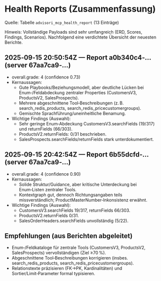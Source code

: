 # Health Reports (Zusammenfassung)

Quelle: Tabelle `advisori_mcp_health_report` (13 Einträge)

Hinweis: Vollständige Payloads sind sehr umfangreich (ERD, Scores, Findings, Scenarios). Nachfolgend eine verdichtete Übersicht der neuesten Berichte.

## 2025‑09‑15 20:50:54Z — Report a0b340c4‑… (server 67aa7ca9‑…)
- overall.grade: 4 (confidence 0.73)
- Kernaussagen:
  - Gute Playbooks/Beziehungsmodell, aber deutliche Lücken bei Enum‑/Feldabdeckung zentraler Properties (CustomersV3, ProductsV2, SalesProspects).
  - Mehrere abgeschnittene Tool‑Beschreibungen (z. B. search_redis_products, search_redis_pricecustomergroups).
  - Gemischte Sprachführung/uneinheitliche Benamung.
- Wichtige Findings (Auswahl):
  - Sehr geringe Enum‑Abdeckung CustomersV3.searchFields (19/317) und returnFields (66/303).
  - ProductsV2.returnFields: 0/31 beschrieben.
  - SalesProspects.searchFields/returnFields stark unterdokumentiert.

## 2025‑09‑15 20:42:54Z — Report 6b55dcfd‑… (server 67aa7ca9‑…)
- overall.grade: 4 (confidence 0.90)
- Kernaussagen:
  - Solide Struktur/Guidance, aber kritische Unterdeckung bei Enum‑Listen zentraler Tools.
  - Kontextgraph gut, dennoch Richtungsangaben teils missverständlich; ProductMasterNumber‑Inkonsistenz erwähnt.
- Wichtige Findings (Auswahl):
  - CustomersV3.searchFields 19/317, returnFields 66/303.
  - ProductsV2.returnFields 0/31.
  - SalesOrderHeaders.searchFields unvollständig (5/22).

## Empfehlungen (aus Berichten abgeleitet)
- Enum‑/Feldkataloge für zentrale Tools (CustomersV3, ProductsV2, SalesProspects) vervollständigen (Ziel ≥70 %).
- Abgeschnittene Tool‑Beschreibungen korrigieren (insbes. search_redis_products, search_redis_pricecustomergroups).
- Relationstexte präzisieren (FK→PK, Kardinalitäten) und Sortier/Limit‑Parameter formal typisieren.


